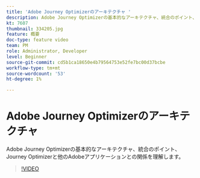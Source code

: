 ```yaml
---
title: 'Adobe Journey Optimizerのアーキテクチャ '
description: Adobe Journey Optimizerの基本的なアーキテクチャ、統合のポイント、Journey Optimizerと他のAdobeアプリケーションとの関係を理解します。
kt: 7607
thumbnail: 334205.jpg
feature: 概要
doc-type: feature video
team: PM
role: Administrator, Developer
level: Beginner
source-git-commit: cd5b1ca18650e4b79564753e52fe7bc00d37bcbe
workflow-type: tm+mt
source-wordcount: '53'
ht-degree: 1%

---
```



# Adobe Journey Optimizerのアーキテクチャ

Adobe Journey Optimizerの基本的なアーキテクチャ、統合のポイント、Journey Optimizerと他のAdobeアプリケーションとの関係を理解します。

>[!VIDEO](https://video.tv.adobe.com/v/333205?quality=12)
